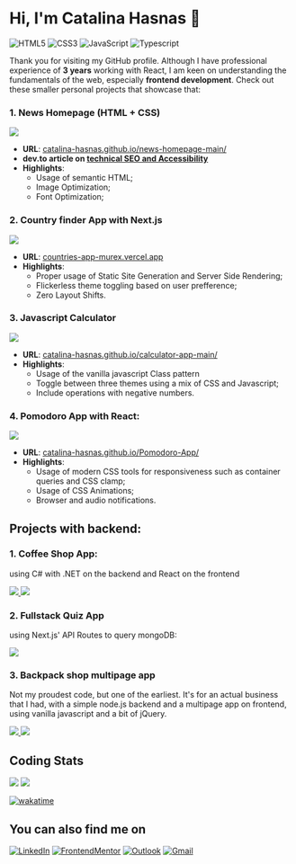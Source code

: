 # Hi, I'm Catalina Hasnas 👋

![HTML5](https://img.shields.io/badge/HTML5%20-%23E34F26.svg?style=for-the-badge&logo=html5&logoColor=white)
![CSS3](https://img.shields.io/badge/CSS%20-%231572B6.svg?style=for-the-badge&logo=css3&logoColor=white)
![JavaScript](https://img.shields.io/badge/JavaScript%20-%23F7DF1E.svg?style=for-the-badge&logo=javascript&logoColor=black)
![Typescript](https://img.shields.io/badge/typescript%20-%233178C6.svg?style=for-the-badge&logo=typescript&logoColor=white)

Thank you for visiting my GitHub profile. Although I have professional experience of **3 years** working with React, I am keen on understanding the fundamentals of the web, especially **frontend development**. Check out these smaller personal projects that showcase that:

### 1. News Homepage (HTML + CSS)

<a href="https://github.com/Catalina-Hasnas/news-homepage-main" target="_blank">
  <picture>
    <source
      srcset="https://github-readme-stats.vercel.app/api/pin/?username=Catalina-Hasnas&repo=news-homepage-main&theme=dark"
      media="(prefers-color-scheme: dark)"
    />
    <source
      srcset="https://github-readme-stats.vercel.app/api/pin/?username=Catalina-Hasnas&repo=news-homepage-main"
      media="(prefers-color-scheme: light), (prefers-color-scheme: no-preference)"
    />
    <img src="https://github-readme-stats.vercel.app/api/pin/?username=Catalina-Hasnas&repo=news-homepage-main" />
  </picture>
</a>

- **URL**: [catalina-hasnas.github.io/news-homepage-main/](https://catalina-hasnas.github.io/news-homepage-main/)
- **dev.to article on [technical SEO and Accessibility](https://dev.to/catalinahasnas/improve-performance-accessibility-and-seo-of-your-projects-56l6)**
- **Highlights**:
  - Usage of semantic HTML;
  - Image Optimization;
  - Font Optimization;

### 2. Country finder App with Next.js

<a href="https://github.com/Catalina-Hasnas/Countries-App" target="_blank">
  <picture>
    <source
      srcset="https://github-readme-stats.vercel.app/api/pin/?username=Catalina-Hasnas&repo=Countries-App&theme=dark"
      media="(prefers-color-scheme: dark)"
    />
    <source
      srcset="https://github-readme-stats.vercel.app/api/pin/?username=Catalina-Hasnas&repo=Countries-App"
      media="(prefers-color-scheme: light), (prefers-color-scheme: no-preference)"
    />
    <img src="https://github-readme-stats.vercel.app/api/pin/?username=Catalina-Hasnas&repo=Countries-App" />
  </picture>
</a>

- **URL**: [countries-app-murex.vercel.app](https://countries-app-murex.vercel.app/)
- **Highlights**:
  - Proper usage of Static Site Generation and Server Side Rendering;
  - Flickerless theme toggling based on user prefference;
  - Zero Layout Shifts.

### 3. Javascript Calculator

<a  href="https://github.com/Catalina-Hasnas/calculator-app-main" target="_blank">
  <picture>
    <source
      srcset="https://github-readme-stats.vercel.app/api/pin/?username=Catalina-Hasnas&repo=calculator-app-main&theme=dark"
      media="(prefers-color-scheme: dark)"
    />
    <source
      srcset="https://github-readme-stats.vercel.app/api/pin/?username=Catalina-Hasnas&repo=calculator-app-main"
      media="(prefers-color-scheme: light), (prefers-color-scheme: no-preference)"
    />
    <img src="https://github-readme-stats.vercel.app/api/pin/?username=Catalina-Hasnas&repo=calculator-app-main" />
  </picture>
</a>

- **URL**: [catalina-hasnas.github.io/calculator-app-main/](https://catalina-hasnas.github.io/calculator-app-main/)
- **Highlights**:
  - Usage of the vanilla javascript Class pattern
  - Toggle between three themes using a mix of CSS and Javascript;
  - Include operations with negative numbers.

### 4. Pomodoro App with React:

<a href="https://github.com/Catalina-Hasnas/Pomodoro-App" target="_blank">
  <picture>
    <source
      srcset="https://github-readme-stats.vercel.app/api/pin/?username=Catalina-Hasnas&repo=Pomodoro-App&theme=dark"
      media="(prefers-color-scheme: dark)"
    />
    <source
      srcset="https://github-readme-stats.vercel.app/api/pin/?username=Catalina-Hasnas&repo=Pomodoro-App"
      media="(prefers-color-scheme: light), (prefers-color-scheme: no-preference)"
    />
    <img src="https://github-readme-stats.vercel.app/api/pin/?username=Catalina-Hasnas&repo=Pomodoro-App" />
  </picture>
</a>

- **URL**: [catalina-hasnas.github.io/Pomodoro-App/](https://catalina-hasnas.github.io/Pomodoro-App/)
- **Highlights**:
  - Usage of modern CSS tools for responsiveness such as container queries and CSS clamp;
  - Usage of CSS Animations;
  - Browser and audio notifications.

## Projects with backend:

### 1. Coffee Shop App:

using C# with .NET on the backend and React on the frontend

<a href="https://github.com/Catalina-Hasnas/Coffe-Shop-App-Backend" target="_blank">
  <picture>
    <source
      srcset="https://github-readme-stats.vercel.app/api/pin/?username=Catalina-Hasnas&repo=Coffe-Shop-App-Backend&theme=dark"
      media="(prefers-color-scheme: dark)"
    />
    <source
      srcset="https://github-readme-stats.vercel.app/api/pin/?username=Catalina-Hasnas&repo=Coffe-Shop-App-Backend"
      media="(prefers-color-scheme: light), (prefers-color-scheme: no-preference)"
    />
    <img src="https://github-readme-stats.vercel.app/api/pin/?username=Catalina-Hasnas&repo=Coffe-Shop-App-Backend" />
  </picture>
</a>

<a href="https://github.com/Catalina-Hasnas/Coffee-Shop-App-Frontend" target="_blank">
  <picture>
    <source
      srcset="https://github-readme-stats.vercel.app/api/pin/?username=Catalina-Hasnas&repo=Coffee-Shop-App-Frontend&theme=dark"
      media="(prefers-color-scheme: dark)"
    />
    <source
      srcset="https://github-readme-stats.vercel.app/api/pin/?username=Catalina-Hasnas&repo=Coffee-Shop-App-Frontend"
      media="(prefers-color-scheme: light), (prefers-color-scheme: no-preference)"
    />
    <img src="https://github-readme-stats.vercel.app/api/pin/?username=Catalina-Hasnas&repo=Coffee-Shop-App-Frontend" />
  </picture>
</a>

### 2. Fullstack Quiz App

using Next.js' API Routes to query mongoDB:

<a href="https://github.com/Catalina-Hasnas/Quiz-App" target="_blank">
  <picture>
    <source
      srcset="https://github-readme-stats.vercel.app/api/pin/?username=Catalina-Hasnas&repo=Quiz-App&theme=dark"
      media="(prefers-color-scheme: dark)"
    />
    <source
      srcset="https://github-readme-stats.vercel.app/api/pin/?username=Catalina-Hasnas&repo=Quiz-App"
      media="(prefers-color-scheme: light), (prefers-color-scheme: no-preference)"
    />
    <img src="https://github-readme-stats.vercel.app/api/pin/?username=Catalina-Hasnas&repo=Quiz-App" />
  </picture>
</a>

### 3. Backpack shop multipage app

Not my proudest code, but one of the earliest. It's for an actual business that I had, with a simple node.js backend and a multipage app on frontend, using vanilla javascript and a bit of jQuery.

<a href="https://github.com/Catalina-Hasnas/Backpack-Shop-Backend" target="_blank">
  <picture>
    <source
      srcset="https://github-readme-stats.vercel.app/api/pin/?username=Catalina-Hasnas&repo=Backpack-Shop-Backend&theme=dark"
      media="(prefers-color-scheme: dark)"
    />
    <source
      srcset="https://github-readme-stats.vercel.app/api/pin/?username=Catalina-Hasnas&repo=Backpack-Shop-Backend"
      media="(prefers-color-scheme: light), (prefers-color-scheme: no-preference)"
    />
    <img src="https://github-readme-stats.vercel.app/api/pin/?username=Catalina-Hasnas&repo=Backpack-Shop-Backend" />
  </picture>
</a>

<a href="https://github.com/Catalina-Hasnas/Backpack-Shop-Frontend" target="_blank">
  <picture>
    <source
      srcset="https://github-readme-stats.vercel.app/api/pin/?username=Catalina-Hasnas&repo=Backpack-Shop-Frontend&theme=dark"
      media="(prefers-color-scheme: dark)"
    />
    <source
      srcset="https://github-readme-stats.vercel.app/api/pin/?username=Catalina-Hasnas&repo=Backpack-Shop-Frontend"
      media="(prefers-color-scheme: light), (prefers-color-scheme: no-preference)"
    />
    <img src="https://github-readme-stats.vercel.app/api/pin/?username=Catalina-Hasnas&repo=Backpack-Shop-Frontend" />
  </picture>
</a>

## Coding Stats

<picture>
  <source
    srcset="https://github-readme-stats.vercel.app/api/top-langs/?username=Catalina-Hasnas&layout=compact&theme=dark"
    media="(prefers-color-scheme: dark)"
  />
  <source
    srcset="https://github-readme-stats.vercel.app/api/top-langs/?username=Catalina-Hasnas&layout=compact"
    media="(prefers-color-scheme: light), (prefers-color-scheme: no-preference)"
  />
  <img src="https://github-readme-stats.vercel.app/api/top-langs/?username=Catalina-Hasnas&layout=compact" />
</picture>

<picture>
  <source
    srcset="https://github-readme-stats.vercel.app/api/wakatime?username=catalina_hasnas&theme=dark"
    media="(prefers-color-scheme: dark)"
  />
  <source
    srcset="https://github-readme-stats.vercel.app/api/wakatime?username=catalina_hasnas"
    media="(prefers-color-scheme: light), (prefers-color-scheme: no-preference)"
  />
  <img src="https://github-readme-stats.vercel.app/api/wakatime?username=catalina_hasnas" />
</picture>

[![wakatime](https://wakatime.com/badge/user/2cb314d5-2dc9-4fa0-a5e9-43cd0771f074.svg)](https://wakatime.com/@2cb314d5-2dc9-4fa0-a5e9-43cd0771f074)

## You can also find me on

[![LinkedIn](https://img.shields.io/badge/linkedin-%23405DE6.svg?style=for-the-badge&logo=linkedin&logoColor=white)](https://www.linkedin.com/in/catalina-hasnas-7481731b8/)
[![FrontendMentor](https://img.shields.io/badge/fe%20mentor%20-%233F54A3.svg?style=for-the-badge&logo=frontendmentor&logoColor=white)](https://www.frontendmentor.io/profile/Catalina-Hasnas)
[![Outlook](https://img.shields.io/badge/Outlook%20-%230078D4.svg?style=for-the-badge&logo=microsoftoutlook&logoColor=white)](mailto:catalinahasnas@outlook.com)
[![Gmail](https://img.shields.io/badge/gmail-%23EA4335.svg?style=for-the-badge&logo=gmail&logoColor=white)](mailto:catalinahasnas1996@gmail.com)
